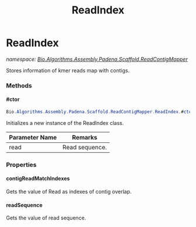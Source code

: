 ﻿---
title: ReadIndex
---

# ReadIndex
_namespace: [Bio.Algorithms.Assembly.Padena.Scaffold.ReadContigMapper](N-Bio.Algorithms.Assembly.Padena.Scaffold.ReadContigMapper.html)_

Stores information of kmer reads map with contigs.

### Methods

#### #ctor
```csharp
Bio.Algorithms.Assembly.Padena.Scaffold.ReadContigMapper.ReadIndex.#ctor(Bio.ISequence)
```
Initializes a new instance of the ReadIndex class.

|Parameter Name|Remarks|
|--------------|-------|
|read|Read sequence.|




### Properties

#### contigReadMatchIndexes
Gets the value of Read as indexes of contig overlap.
#### readSequence
Gets the value of read sequence.

